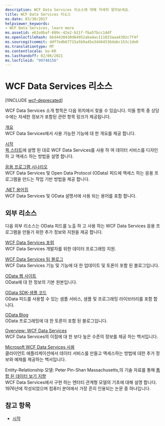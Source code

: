 ```yaml
---
description: WCF Data Services 리소스에 대해 자세히 알아보세요.
title: WCF Data Services 리소스
ms.date: 03/30/2017
helpviewer_keywords:
- WCF Data Services, learn more
ms.assetid: e63a9baf-699c-42e2-b11f-fba57bcc14df
ms.openlocfilehash: bbd4430430d64952aba4ac111033aaa4302c7f4f
ms.sourcegitcommit: ddf7edb67715a5b9a45e3dd44536dabc153c1de0
ms.translationtype: MT
ms.contentlocale: ko-KR
ms.lasthandoff: 02/06/2021
ms.locfileid: "99748156"
---
```

# <a name="wcf-data-services-resources"></a>WCF Data Services 리소스

[!INCLUDE [wcf-deprecated](~/includes/wcf-deprecated.md)]

WCF Data Services 소개 항목은 다음 위치에서 찾을 수 있습니다. 이들 항목 중 상당수에는 자세한 정보가 포함된 관련 항목 링크가 제공됩니다.  
  
 [개요](wcf-data-services-overview.md)  
 WCF Data Services에서 사용 가능한 기능에 대 한 개요를 제공 합니다.  
  
 [시작](../adonet/ef/getting-started.md)  
 [퀵 스타트](quickstart-wcf-data-services.md)에 설명 된 대로 WCF Data Services를 사용 하 여 데이터 서비스를 디자인 하 고 액세스 하는 방법을 설명 합니다.  
  
 [응용 프로그램 시나리오](application-scenarios-wcf-data-services.md)  
 WCF Data Services 및 Open Data Protocol (OData) 피드에 액세스 하는 응용 프로그램을 만드는 작업 기반 방법을 제공 합니다.  
  
 [.NET 용어집](../../../standard/glossary.md)  
 WCF Data Services 및 OData 설명서에 사용 되는 용어를 포함 합니다.  
  
## <a name="external-resources"></a>외부 리소스  

 다음 외부 리소스는 OData 피드를 노출 하 고 사용 하는 WCF Data Services 응용 프로그램을 만들기 위한 추가 정보와 지원을 제공 합니다.  
  
 [WCF Data Services 포럼](https://social.msdn.microsoft.com/Forums/en-US/home?forum=adodotnetdataservices)  
 WCF Data Services 개발자를 위한 데이터 프로그래밍 지원.  
  
 [WCF Data Services 팀 블로그](/archive/blogs/astoriateam/)  
 WCF Data Services 기능 및 기능에 대 한 업데이트 및 토론이 포함 된 블로그입니다.  
  
 [OData 웹 사이트](https://www.odata.org/)  
 OData에 대 한 정보의 기본 원본입니다.  
  
 [OData SDK-샘플 코드](https://www.odata.org/ecosystem/#sdk)  
 OData 피드를 사용할 수 있는 샘플 서비스, 샘플 및 프로그래밍 라이브러리를 포함 합니다.  
  
 [OData Blog](https://www.odata.org/blog/)  
 OData 프로그래밍에 대 한 토론이 포함 된 블로그입니다.  
  
 [Overview: WCF Data Services](/previous-versions/visualstudio/visual-studio-2008/cc956153(v=msdn.10))  
 WCF Data Services의 이점에 대 한 보다 높은 수준의 정보를 제공 하는 백서입니다.  
  
 [Microsoft WCF Data Services 사용](/previous-versions/visualstudio/visual-studio-2008/cc907912(v=msdn.10))  
 클라이언트 애플리케이션에서 데이터 서비스를 만들고 액세스하는 방법에 대한 추가 정보와 예제를 제공하는 백서입니다.  
  
 Entity-Relationship 모델: Peter Pin-Shan Massachusetts,의 기술 자료를 통해 [통합 된 데이터 보기 지향](https://dl.acm.org/doi/10.1145/320434.320440)  
 WCF Data Services에서 구현 하는 엔터티 관계형 모델의 기초에 대해 설명 합니다. 1976년에 작성되었으며 컴퓨터 분야에서 가장 흔히 인용되는 논문 중 하나입니다.  
  
## <a name="see-also"></a>참고 항목

- [시작](getting-started-with-wcf-data-services.md)

